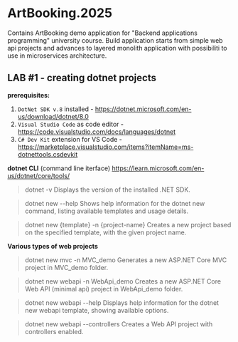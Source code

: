 # ArtBooking.2025

Contains ArtBooking demo application for "Backend applications programming" university course. Build application starts from simple web api projects and advances to layered monolith application with possibiliti to use in microservices architecture.

## LAB #1 - creating dotnet projects

**prerequisites:**
1. `DotNet SDK v.8` installed - https://dotnet.microsoft.com/en-us/download/dotnet/8.0
2. `Visual Studio Code` as code editor - https://code.visualstudio.com/docs/languages/dotnet
3. `C# Dev Kit` extension for VS Code - https://marketplace.visualstudio.com/items?itemName=ms-dotnettools.csdevkit

**dotnet CLI** (command line iterface)
https://learn.microsoft.com/en-us/dotnet/core/tools/

> dotnet -v
Displays the version of the installed .NET SDK.

> dotnet new --help
Shows help information for the dotnet new command, listing available templates and usage details.

> dotnet new {template} -n {project-name}
Creates a new project based on the specified template, with the given project name.

**Various types of web projects**
> dotnet new mvc -n MVC_demo
Generates a new ASP.NET Core MVC project in MVC_demo folder.

> dotnet new webapi -n WebApi_demo
Creates a new ASP.NET Core Web API (minimal api) project in WebApi_demo folder.

> dotnet new webapi --help
Displays help information for the dotnet new webapi template, showing available options.

> dotnet new webapi --controllers
Creates a Web API project with controllers enabled.

